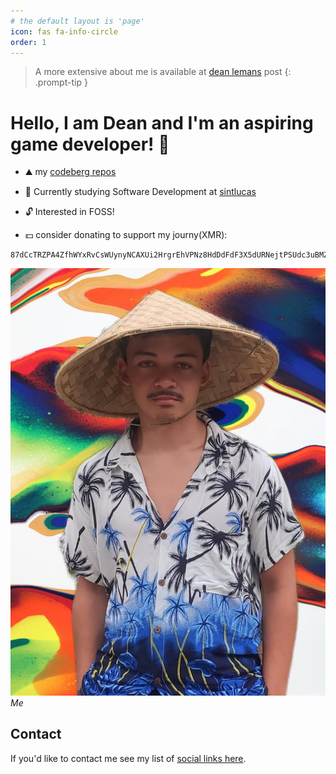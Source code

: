 ```yaml
---
# the default layout is 'page'
icon: fas fa-info-circle
order: 1
---
```

>A more extensive about me is available at [dean lemans](https://deanlemans.github.io/posts/Dean-Lemans/) post
{: .prompt-tip }
# Hello, I am Dean and I'm an aspiring game developer! 👋

- ⛰️ my [codeberg repos](https://codeberg.org/deanlemans)
- 🌱 Currently studying Software Development at [sintlucas](https://www.sintlucas.nl/)
- 🔓 Interested in FOSS!



- 💵 consider donating to support my journy(XMR): 
```
87dCcTRZPA4ZfhWYxRvCsWUynyNCAXUi2HrgrEhVPNz8HdDdFdF3X5dURNejtPSUdc3uBMZpri5D4PJqJwacXDa1AYahHQ5
```

![me](/assets/img/personal/avatar-2.jpg)
_Me_

## Contact

If you'd like to contact me see my list of [social links here](https://linksta.cc/@Dean).